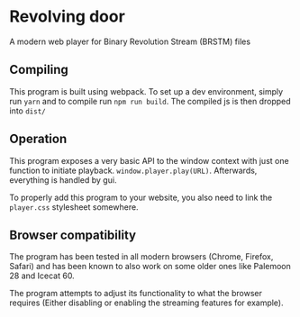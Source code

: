 # Revolving door

A modern web player for Binary Revolution Stream (BRSTM) files

## Compiling

This program is built using webpack. To set up a dev environment, simply run `yarn` and to compile run `npm run build`. The compiled js is then dropped into `dist/`

## Operation

This program exposes a very basic API to the window context with just one function to initiate playback. `window.player.play(URL)`. Afterwards, everything is handled by gui.

To properly add this program to your website, you also need to link the `player.css` stylesheet somewhere.

## Browser compatibility

The program has been tested in all modern browsers (Chrome, Firefox, Safari) and has been known to also work on some older ones like Palemoon 28 and Icecat 60.

The program attempts to adjust its functionality to what the browser requires (Either disabling or enabling the streaming features for example).

